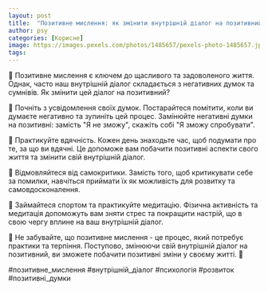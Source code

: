 ```yaml
---
layout: post
title:  "Позитивне мислення: як змінити внутрішній діалог на позитивний."
author: psy
categories: [Корисне]
image: https://images.pexels.com/photos/1485657/pexels-photo-1485657.jpeg?auto=compress&cs=tinysrgb&fit=crop&h=627&w=1200
tags: 
---
```


🌟 Позитивне мислення є ключем до щасливого та задоволеного життя. Однак, часто наш внутрішній діалог складається з негативних думок та сумнівів. Як змінити цей діалог на позитивний?

🌟 Почніть з усвідомлення своїх думок. Постарайтеся помітити, коли ви думаєте негативно та зупиніть цей процес. Замінюйте негативні думки на позитивні: замість "Я не зможу", скажіть собі "Я зможу спробувати".

🌟 Практикуйте вдячність. Кожен день знаходьте час, щоб подумати про те, за що ви вдячні. Це допоможе вам побачити позитивні аспекти свого життя та змінити свій внутрішній діалог.

🌟 Відмовляйтеся від самокритики. Замість того, щоб критикувати себе за помилки, навчіться приймати їх як можливість для розвитку та самовдосконалення.

🌟 Займайтеся спортом та практикуйте медитацію. Фізична активність та медитація допоможуть вам зняти стрес та покращити настрій, що в свою чергу вплине на ваш внутрішній діалог.

🌟 Не забувайте, що позитивне мислення - це процес, який потребує практики та терпіння. Поступово, змінюючи свій внутрішній діалог на позитивний, ви зможете побачити позитивні зміни у своєму житті. 🌈

#позитивне_мислення #внутрішній_діалог #психологія #розвиток #позитивні_думки


